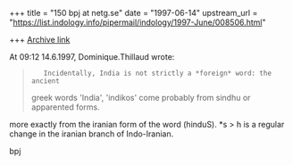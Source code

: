 +++
title = "150 bpj at netg.se"
date = "1997-06-14"
upstream_url = "https://list.indology.info/pipermail/indology/1997-June/008506.html"

+++
[Archive link](https://list.indology.info/pipermail/indology/1997-June/008506.html)

At 09:12 14.6.1997, Dominique.Thillaud wrote:


>
>        Incidentally, India is not strictly a *foreign* word: the ancient
>greek words 'India', 'indikos' come probably from sindhu or apparented
>forms.
>

more exactly from the iranian form of the word (hinduS).  *s > h is a
regular change in the iranian branch of Indo-Iranian.

bpj






